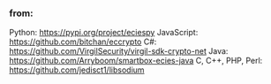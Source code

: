 ### from:

Python: https://pypi.org/project/eciespy
JavaScript: https://github.com/bitchan/eccrypto
C#: https://github.com/VirgilSecurity/virgil-sdk-crypto-net
Java: https://github.com/Arryboom/smartbox-ecies-java
C, C++, PHP, Perl: https://github.com/jedisct1/libsodium
